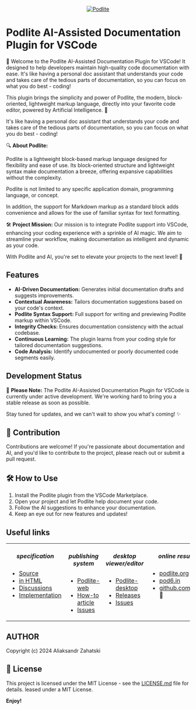 <div align="center">

[![Podlite](https://github.com/zag/specs/raw/podlite-specification/assets/podlite_logo_256x256.png)](https://podlite.org)

</div>

# Podlite AI-Assisted Documentation Plugin for VSCode

🚀 Welcome to the Podlite AI-Assisted Documentation Plugin for VSCode! It designed to help developers maintain high-quality code documentation with ease. It's like having a personal doc assistant that understands your code and takes care of the tedious parts of documentation, so you can focus on what you do best - coding!

This plugin brings the simplicity and power of Podlite, the modern, block-oriented, lightweight markup language, directly into your favorite code editor, powered by Artificial Intelligence. 🤖

It's like having a personal doc assistant that understands your code and takes care of the tedious parts of documentation, so you can focus on what you do best - coding!

🔍 **About Podlite:**

Podlite is a lightweight block-based markup language designed for flexibility and ease of use. Its block-oriented structure and lightweight syntax make documentation a breeze, offering expansive capabilities without the complexity.

Podlite is not limited to any specific application domain, programming language, or concept.

In addition, the support for Markdown markup as a standard block adds convenience and allows for the use of familiar syntax for text formatting.

🛠️ **Project Mission:**
Our mission is to integrate Podlite support into VSCode, enhancing your coding experience with a sprinkle of AI magic. We aim to streamline your workflow, making documentation as intelligent and dynamic as your code.

With Podlite and AI, you're set to elevate your projects to the next level! 🚀

## Features

- **AI-Driven Documentation:** Generates initial documentation drafts and suggests improvements.
- **Contextual Awareness:** Tailors documentation suggestions based on your code's context.
- **Podlite Syntax Support:** Full support for writing and previewing Podlite markup within VSCode.
- **Integrity Checks:** Ensures documentation consistency with the actual codebase.
- **Continuous Learning:** The plugin learns from your coding style for tailored documentation suggestions.
- **Code Analysis:** Identify undocumented or poorly documented code segments easily.

## Development Status

🚧 **Please Note:** The Podlite AI-Assisted Documentation Plugin for VSCode is currently under active development. We're working hard to bring you a stable release as soon as possible.

Stay tuned for updates, and we can't wait to show you what's coming! ✨

## 🤝 Contribution

Contributions are welcome! If you're passionate about documentation and AI, and you'd like to contribute to the project, please reach out or submit a pull request.

## 🛠 How to Use

1. Install the Podlite plugin from the VSCode Marketplace.
2. Open your project and let Podlite help document your code.
3. Follow the AI suggestions to enhance your documentation.
4. Keep an eye out for new features and updates!

## Useful links

<div align="center">

<table border=0><tr><td valign=top><div align="center">

##### specification

</div>

- [Source](https://github.com/podlite/podlite-specs)
- [in HTML](https://podlite.org/specification)
- [Discussions](https://github.com/podlite/podlite-specs/discussions)
- [Implementation](https://github.com/podlite/podlite)

</td><td valign=top><div align="center">

##### publishing system

</div>

- [Podlite-web](https://github.com/podlite/podlite-web)
- [How-to article](https://zahatski.com/2022/8/23/1/start-you-own-blog-site-with-podlite-for-web)
- [Issues](https://github.com/podlite/podlite-specs/issues)

</td><td valign=top><div align="center">
  
##### desktop viewer/editor

</div>

- [Podlite-desktop](https://github.com/podlite/podlite-desktop)
- [Releases](https://github.com/podlite/podlite-desktop/releases)
- [Issues](https://github.com/podlite/podlite-desktop/issues)

</td><td valign=top><div align="center">

##### online resurces

 </div>

- [podlite.org](https://podlite.org)
- [pod6.in](https://pod6.in/)
- [github.com/podlite](https://github.com/podlite/) 🤩

</td></tr></table>

</div>

## AUTHOR

Copyright (c) 2024 Aliaksandr Zahatski

## 📜 License

This project is licensed under the MIT License - see the [LICENSE.md](LICENSE) file for details.
leased under a MIT License.

**Enjoy!**
